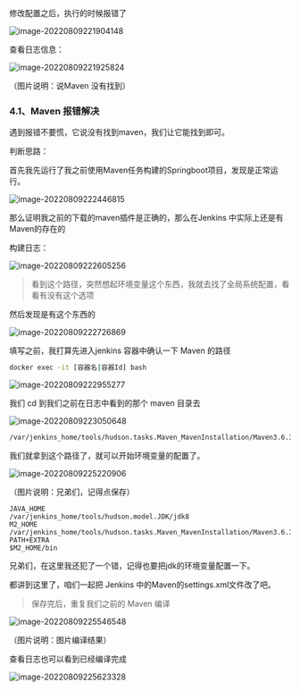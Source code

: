 修改配置之后，执行的时候报错了

![image-20220809221904148](C:\Users\ASUS\Desktop\nzc_blog\img\image-20220809221904148.png)



查看日志信息：

![image-20220809221925824](C:\Users\ASUS\Desktop\nzc_blog\img\image-20220809221925824.png)

（图片说明：说Maven 没有找到）

### 4.1、Maven 报错解决

遇到报错不要慌，它说没有找到maven，我们让它能找到即可。

判断思路：

首先我先运行了我之前使用Maven任务构建的Springboot项目，发现是正常运行。

![image-20220809222446815](C:\Users\ASUS\Desktop\nzc_blog\img\image-20220809222446815.png)

那么证明我之前的下载的maven插件是正确的，那么在Jenkins 中实际上还是有Maven的存在的

构建日志：

![image-20220809222605256](C:\Users\ASUS\Desktop\nzc_blog\img\image-20220809222605256.png)



> 看到这个路径，突然想起环境变量这个东西，我就去找了全局系统配置，看看有没有这个选项

然后发现是有这个东西的

![image-20220809222726869](C:\Users\ASUS\Desktop\nzc_blog\img\image-20220809222726869.png)



填写之前，我打算先进入jenkins 容器中确认一下 Maven 的路径

```bash
docker exec -it [容器名|容器Id] bash
```

![image-20220809222955277](C:\Users\ASUS\Desktop\nzc_blog\img\image-20220809222955277.png)



我们 cd 到我们之前在日志中看到的那个 maven 目录去

![image-20220809223050648](C:\Users\ASUS\Desktop\nzc_blog\img\image-20220809223050648.png)

```bash
/var/jenkins_home/tools/hudson.tasks.Maven_MavenInstallation/Maven3.6.3
```

我们就拿到这个路径了，就可以开始环境变量的配置了。

![image-20220809225220906](C:\Users\ASUS\Desktop\nzc_blog\img\image-20220809225220906.png)

（图片说明：兄弟们，记得点保存）

```
JAVA_HOME
/var/jenkins_home/tools/hudson.model.JDK/jdk8
M2_HOME
/var/jenkins_home/tools/hudson.tasks.Maven_MavenInstallation/Maven3.6.3
PATH+EXTRA
$M2_HOME/bin
```



兄弟们，在这里我还犯了一个错，记得也要把jdk的环境变量配置一下。

都讲到这里了，咱们一起把 Jenkins 中的Maven的settings.xml文件改了吧。



> 保存完后，重复我们之前的 Maven 编译



![image-20220809225546548](https://s2.loli.net/2022/08/09/BKPUSaIMRHNtnqm.png)

（图片说明：图片编译结果）

查看日志也可以看到已经编译完成

![image-20220809225623328](https://s2.loli.net/2022/08/09/jPAMchrglB4a9zH.png)

